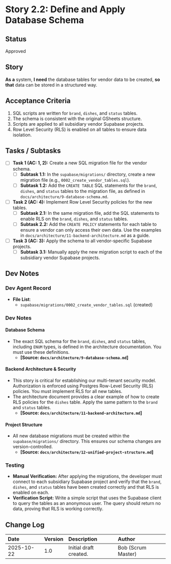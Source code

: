 # Story 2.2: Define and Apply Database Schema

## Status
Approved

## Story
**As a** system,
**I need** the database tables for vendor data to be created,
**so that** data can be stored in a structured way.

## Acceptance Criteria
1. SQL scripts are written for `brand`, `dishes`, and `status` tables.
2. The schema is consistent with the original GSheets structure.
3. Scripts are applied to all subsidiary vendor Supabase projects.
4. Row Level Security (RLS) is enabled on all tables to ensure data isolation.

## Tasks / Subtasks
- [ ] **Task 1 (AC: 1, 2):** Create a new SQL migration file for the vendor schema.
  - [ ] **Subtask 1.1:** In the `supabase/migrations/` directory, create a new migration file (e.g., `0002_create_vendor_tables.sql`).
  - [ ] **Subtask 1.2:** Add the `CREATE TABLE` SQL statements for the `brand`, `dishes`, and `status` tables to the migration file, as defined in `docs/architecture/9-database-schema.md`.
- [ ] **Task 2 (AC: 4):** Implement Row Level Security policies for the new tables.
  - [ ] **Subtask 2.1:** In the same migration file, add the SQL statements to enable RLS on the `brand`, `dishes`, and `status` tables.
  - [ ] **Subtask 2.2:** Add the `CREATE POLICY` statements for each table to ensure a vendor can only access their own data. Use the examples in `docs/architecture/11-backend-architecture.md` as a guide.
- [ ] **Task 3 (AC: 3):** Apply the schema to all vendor-specific Supabase projects.
  - [ ] **Subtask 3.1:** Manually apply the new migration script to each of the subsidiary vendor Supabase projects.

## Dev Notes

### Dev Agent Record

*   **File List**:
    *   `supabase/migrations/0002_create_vendor_tables.sql` (created)

### Dev Notes

#### Database Schema
*   The exact SQL schema for the `brand`, `dishes`, and `status` tables, including `ENUM` types, is defined in the architecture documentation. You must use these definitions.
    *   **[Source: `docs/architecture/9-database-schema.md`]**

#### Backend Architecture & Security
*   This story is critical for establishing our multi-tenant security model. Authorization is enforced using Postgres Row-Level Security (RLS) policies. You must implement RLS for all new tables.
*   The architecture document provides a clear example of how to create RLS policies for the `dishes` table. Apply the same pattern to the `brand` and `status` tables.
    *   **[Source: `docs/architecture/11-backend-architecture.md`]**

#### Project Structure
*   All new database migrations must be created within the `supabase/migrations/` directory. This ensures our schema changes are version-controlled.
    *   **[Source: `docs/architecture/12-unified-project-structure.md`]**

### Testing
*   **Manual Verification:** After applying the migrations, the developer must connect to each subsidiary Supabase project and verify that the `brand`, `dishes`, and `status` tables have been created correctly and that RLS is enabled on each.
*   **Verification Script:** Write a simple script that uses the Supabase client to query the tables as an anonymous user. The query should return no data, proving that RLS is working correctly.

## Change Log
| Date | Version | Description | Author |
| :--- | :--- | :--- | :--- |
| 2025-10-22 | 1.0 | Initial draft created. | Bob (Scrum Master) |
